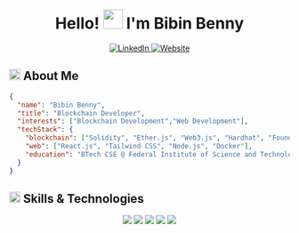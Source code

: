 <div align="center">

  <h1>Hello! <img src="https://media.giphy.com/media/hvRJCLFzcasrR4ia7z/giphy.gif" width="35px" height="35px"> I'm Bibin Benny</h1>
  
  <a href="[https://linkedin.com/in/bibinbennypeter](https://www.linkedin.com/in/bibinbennypeter/)">
    <img src="https://img.shields.io/badge/LinkedIn-%230A66C2.svg?style=for-the-badge&logo=linkedin&logoColor=white" alt="LinkedIn">
  </a>
  <a href="https://github.io/bibinbennypeter">
    <img src="https://img.shields.io/badge/Website-%23171717.svg?style=for-the-badge&logo=google-chrome&logoColor=white" alt="Website">
  </a>
</div>


<h2 align="left">
  <img src="https://media2.giphy.com/media/QssGEmpkyEOhBCb7e1/giphy.gif?cid=ecf05e47a0n3gi1bfqntqmob8g9aid1oyj2wr3ds3mg700bl&rid=giphy.gif" width="20px" height="20px"> 
  About Me 
</h2>

```json
{
  "name": "Bibin Benny",
  "title": "Blockchain Developer",
  "interests": ["Blockchain Development","Web Development"],
  "techStack": {
    "blockchain": ["Solidity", "Ether.js", "Web3.js", "Hardhat", "Foundry", "IPFS"],
    "web": ["React.js", "Tailwind CSS", "Node.js", "Docker"],
    "education": "BTech CSE @ Federal Institute of Science and Technology"
  }
}

```

<h2 align="left">
  <img src="https://media2.giphy.com/media/QssGEmpkyEOhBCb7e1/giphy.gif?cid=ecf05e47a0n3gi1bfqntqmob8g9aid1oyj2wr3ds3mg700bl&rid=giphy.gif" width="20px" height="20px">
  Skills & Technologies
</h2>

<div align="center">
  <img src="https://skillicons.dev/icons?i=js,ts,solidity,python" />
  <img src="https://skillicons.dev/icons?i=react,tailwind,html,css,scss,nodejs,express,ipfs" />
  <img src="https://skillicons.dev/icons?i=docker,git,github,gitlab" />
  <img src="https://skillicons.dev/icons?i=linux,vim,lua" />
  <img src="https://skillicons.dev/icons?i=postgresql,mysql,mongodb" />
</div>
